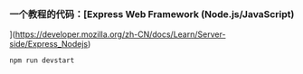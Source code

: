 ### 一个教程的代码：[Express Web Framework (Node.js/JavaScript)
](https://developer.mozilla.org/zh-CN/docs/Learn/Server-side/Express_Nodejs)



```
npm run devstart
```